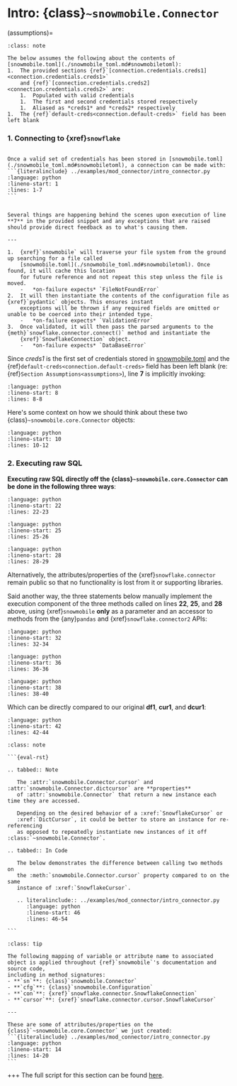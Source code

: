 # Intro: {class}`~snowmobile.Connector`

(assumptions)=
```{admonition} Section Assumptions
:class: note

The below assumes the following about the contents of [snowmobile.toml](./snowmobile_toml.md#snowmobiletoml):
1.  The provided sections {ref}`[connection.credentials.creds1]<connection.credentials.creds1>`
    and {ref}`[connection.credentials.creds2]<connection.credentials.creds2>` are:
    1.  Populated with valid credentials
    1.  The first and second credentials stored respectively
    1.  Aliased as *creds1* and *creds2* respectively
1.  The {ref}`default-creds<connection.default-creds>` field has been left blank
```

### 1. Connecting to {xref}`snowflake`

````{tabbed} Content

Once a valid set of credentials has been stored in [snowmobile.toml](./snowmobile_toml.md#snowmobiletoml), a connection can be made with:
```{literalinclude} ../examples/mod_connector/intro_connector.py
:language: python
:lineno-start: 1
:lines: 1-7
```

````

````{tabbed} Info / Errors

Several things are happening behind the scenes upon execution of line **7** in the provided snippet and any exceptions that are raised
should provide direct feedback as to what's causing them.

---

1.  {xref}`snowmobile` will traverse your file system from the ground up searching for a file called 
    [snowmobile.toml](./snowmobile_toml.md#snowmobiletoml). Once found, it will cache this location 
    for future reference and not repeat this step unless the file is moved.
    -   *on-failure expects* `FileNotFoundError`
2.  It will then instantiate the contents of the configuration file as {xref}`pydantic` objects. This ensures instant
    exceptions will be thrown if any required fields are omitted or unable to be coerced into their intended type.
    -   *on-failure expects* `ValidationError`
3.  Once validated, it will then pass the parsed arguments to the {meth}`snowflake.connector.connect()` method and instantiate the
    {xref}`SnowflakeConnection` object.
    -   *on-failure expects* `DataBaseError` 
````
 
Since *creds1* is the first set of credentials stored in
[snowmobile.toml](./snowmobile_toml.md#snowmobiletoml) and the
{ref}`default-creds<connection.default-creds>` field has been left blank
(re: {ref}`Section Assumptions<assumptions>`), line **7** is implicitly invoking:
```{literalinclude} ../examples/mod_connector/intro_connector.py
:language: python
:lineno-start: 8
:lines: 8-8
```

Here's some context on how we should think about these two {class}`~snowmobile.core.Connector` objects:
```{literalinclude} ../examples/mod_connector/intro_connector.py
:language: python
:lineno-start: 10
:lines: 10-12
```

### 2. Executing raw SQL

**Executing raw SQL directly off the {class}`~snowmobile.core.Connector` can be done in the following three ways**:

```{literalinclude} ../examples/mod_connector/intro_connector.py
:language: python
:lineno-start: 22
:lines: 22-23
```

```{literalinclude} ../examples/mod_connector/intro_connector.py
:language: python
:lineno-start: 25
:lines: 25-26
```

```{literalinclude} ../examples/mod_connector/intro_connector.py
:language: python
:lineno-start: 28
:lines: 28-29
```

Alternatively, the attributes/properties of the {xref}`snowflake.connector` 
remain public so that no functionality is lost from it or supporting libraries. 

Said another way, the three statements below manually implement the execution 
component of the three methods called on lines **22**, **25**, and **28** above, 
using {xref}`snowmobile` **only** as a parameter and an accessor to methods 
from the {any}`pandas` and {xref}`snowflake.connector2` APIs: 

```{literalinclude} ../examples/mod_connector/intro_connector.py
:language: python
:lineno-start: 32
:lines: 32-34
```

```{literalinclude} ../examples/mod_connector/intro_connector.py
:language: python
:lineno-start: 36
:lines: 36-36
```

```{literalinclude} ../examples/mod_connector/intro_connector.py
:language: python
:lineno-start: 38
:lines: 38-40
```

Which can be directly compared to our original **df1**, **cur1**, and **dcur1**:
```{literalinclude} ../examples/mod_connector/intro_connector.py
:language: python
:lineno-start: 42
:lines: 42-44
```

````{admonition} SnowflakeCursor / DictCursor
:class: note

```{eval-rst}

.. tabbed:: Note

   The :attr:`snowmobile.Connector.cursor` and :attr:`snowmobile.Connector.dictcursor` are **properties**
   of :attr:`snowmobile.Connector` that return a new instance each time they are accessed. 
   
   Depending on the desired behavior of a :xref:`SnowflakeCursor` or 
   :xref:`DictCursor`, it could be better to store an instance for re-referencing
   as opposed to repeatedly instantiate new instances of it off :class:`~snowmobile.Connector`. 
   
.. tabbed:: In Code

   The below demonstrates the difference between calling two methods on 
   the :meth:`snowmobile.Connector.cursor` property compared to on the same 
   instance of :xref:`SnowflakeCursor`.
 
   .. literalinclude:: ../examples/mod_connector/intro_connector.py
      :language: python
      :lineno-start: 46
      :lines: 46-54

```

````


````{admonition} Tip: Naming Convention
:class: tip
 
The following mapping of variable or attribute name to associated object is applied throughout {ref}`snowmobile`'s documentation and source code,
including in method signatures:
- **`sn`**: {class}`snowmobile.Connector` 
- **`cfg`**: {class}`snowmobile.Configuration` 
- **`con`**: {xref}`snowflake.connector.SnowflakeConnection`
- **`cursor`**: {xref}`snowflake.connector.cursor.SnowflakeCursor`

---

These are some of attributes/properties on the {class}`~snowmobile.core.Connector` we just created:
```{literalinclude} ../examples/mod_connector/intro_connector.py
:language: python
:lineno-start: 14
:lines: 14-20
```
````

+++
The full script for this section can be found [here](../snippets.md#quick_intro_connectorpy).
